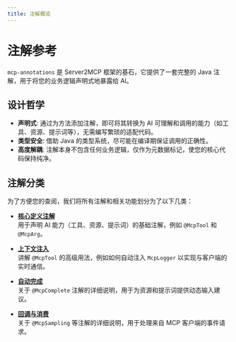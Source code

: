 ```yaml
---
title: 注解概览
---
```


# 注解参考

`mcp-annotations` 是 Server2MCP 框架的基石，它提供了一套完整的 Java 注解，用于将您的业务逻辑声明式地暴露给 AI。

## 设计哲学

- **声明式**: 通过为方法添加注解，即可将其转换为 AI 可理解和调用的能力（如工具、资源、提示词等），无需编写繁琐的适配代码。
- **类型安全**: 借助 Java 的类型系统，尽可能在编译期保证调用的正确性。
- **高度解耦**: 注解本身不包含任何业务逻辑，仅作为元数据标记，使您的核心代码保持纯净。

## 注解分类

为了方便您的查阅，我们将所有注解和相关功能划分为了以下几类：

- **[核心定义注解](./core)**  
  用于声明 AI 能力（工具、资源、提示词）的基础注解，例如 `@McpTool` 和 `@McpArg`。

- **[上下文注入](./context-injection)**  
  讲解 `@McpTool` 的高级用法，例如如何自动注入 `McpLogger` 以实现与客户端的实时通信。

- **[自动完成](./completion)**  
  关于 `@McpComplete` 注解的详细说明，用于为资源和提示词提供动态输入建议。

- **[回调与消费](./callbacks)**  
  关于 `@McpSampling` 等注解的详细说明，用于处理来自 MCP 客户端的事件请求。

